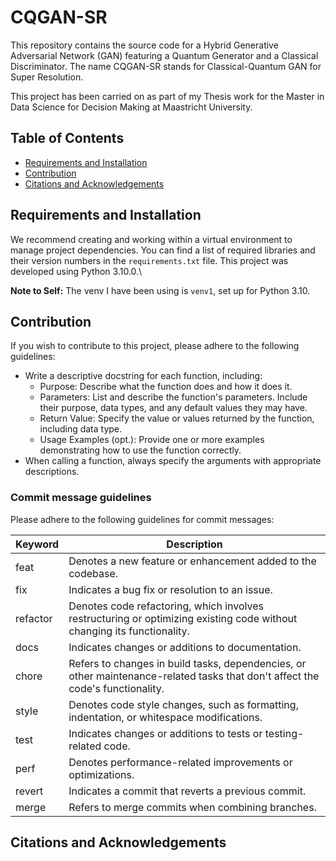 # CQGAN-SR
This repository contains the source code for a Hybrid Generative Adversarial Network (GAN) 
featuring a Quantum Generator and a Classical Discriminator. The name CQGAN-SR stands for 
Classical-Quantum GAN for Super Resolution.

This project has been carried on as part of my Thesis work for the Master in Data  Science for 
Decision Making at Maastricht University.


## Table of Contents
- [Requirements and Installation](#requirements-and-installation)
- [Contribution](#contribution)
- [Citations and Acknowledgements](#citations-and-acknowledgements)



<a name="requirements-and-installation"></a>
## Requirements and Installation
We recommend creating and working within a virtual environment to manage project dependencies. 
You can find a list of required libraries and their version numbers in the `requirements.txt` 
file. This project was developed using Python 3.10.0.\

**Note to Self:** The venv I have been using is `venv1`, set up for Python 3.10.

<a name="contribution"></a>
## Contribution

If you wish to contribute to this project, please adhere to the following guidelines:

- Write a descriptive docstring for each function, including:
   - Purpose:       Describe what the function does and how it does it.
   - Parameters:    List and describe the function's parameters.  Include their purpose, data types, and any default values they may have. 
   - Return Value:  Specify the value or values returned by the function, including data type. 
   - Usage Examples (opt.): Provide one or more examples demonstrating how to use the function correctly.
- When calling a function, always specify the arguments with appropriate descriptions.


### Commit message guidelines
Please adhere to the following guidelines for commit messages:

| Keyword  | Description                                                                                                                         |
|----------|-------------------------------------------------------------------------------------------------------------------------------------|
| feat     | Denotes a new feature or enhancement added to the codebase.                                                                         |
| fix      | Indicates a bug fix or resolution to an issue.                                                                                      |
| refactor | Denotes code refactoring, which involves restructuring or optimizing existing code without changing its functionality.                |
| docs     | Indicates changes or additions to documentation.                                                                                    |
| chore    | Refers to changes in build tasks, dependencies, or other maintenance-related tasks that don't affect the code's functionality.      |
| style    | Denotes code style changes, such as formatting, indentation, or whitespace modifications.                                           |
| test     | Indicates changes or additions to tests or testing-related code.                                                                    |
| perf     | Denotes performance-related improvements or optimizations.                                                                          |
| revert   | Indicates a commit that reverts a previous commit.                                                                                   |
| merge    | Refers to merge commits when combining branches.                                                                                     |


<a name="citations-and-acknowledgements"></a>
## Citations and Acknowledgements